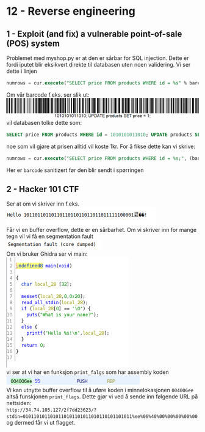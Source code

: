 # 12 - Reverse engineering

## 1 - Exploit (and fix) a vulnerable point-of-sale (POS) system
Problemet med myshop.py er at den er sårbar for SQL injection. Dette er fordi iputet blir eksikvert direkte til databasen uten noen validering. Vi ser dette i linjen
```SQL
numrows = cur.execute("SELECT price FROM products WHERE id = %s" % barcode)
```
Om vår barcode f.eks. ser slik ut:
![barcode](barcode.png)  
 vil databasen tolke dette som:
 ```SQL
SELECT price FROM products WHERE id = 1010101011010; UPDATE products SET price = 1;
```
noe som vil gjøre at prisen alltid vil koste 1kr. For å fikse dette kan vi skrive:
```SQL
numrows = cur.execute("SELECT price FROM products WHERE id = %s;", (barcode,))
```
Her er ```barcode``` sanitizert før den blir sendt i spørringen
## 2 - Hacker 101 CTF
Ser at om vi skriver inn f.eks.  
![overflow](bufferoverflow.png)  
Får vi en buffer overflow, dette er en sårbarhet. Om vi skriver inn for mange tegn vil vi få en segmentation fault   
![core dumped](core_dumped.png)  
Om vi bruker Ghidra ser vi main:  
![main](main.png)  
vi ser at vi har en funksjon ```print_falgs``` som har assembly koden  
![assembly](assembly.png)   
Vi kan utnytte buffer overflow til å uføre koden i minnelokasjonen ``` 004006ee ``` altså funskjonen ```print_flags```. Dette gjør vi ved å sende inn følgende URL på nettsiden:  
```http://34.74.105.127/2f7dd23623/?stdin=0101101011010110101101011010110101101011%ee%06%40%00%00%00%00%00```  
og dermed får vi ut flagget.
